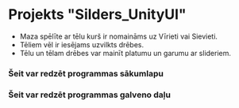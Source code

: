 # Projekts "Silders_UnityUI"
- Maza spēlīte ar tēlu kurš ir nomaināms uz Vīrieti vai Sievieti.
- Tēliem vēl ir iesējams uzvilkts drēbes.
- Tēlu un tēlam drēbes var mainīt platumu un garumu ar slideriem.


### **Šeit var redzēt programmas sākumlapu**

### **Šeit var redzēt programmas galveno daļu**